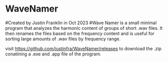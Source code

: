 # WaveNamer
#Created by Justin Franklin in Oct 2023
#Wave Namer is a small minimal program that analyzes the harmonic content of groups of short .wav files. It then renames the files based on the frequency content and is useful for sorting large amounts of .wav files by frequency range.

visit https://github.com/justinfra/WaveNamer/releases to download the .zip conatining a .exe and .app file of the program.
